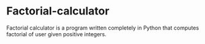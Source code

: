 # Factorial-calculator
Factorial calculator is a program written completely in Python that computes factorial of user given positive integers.
